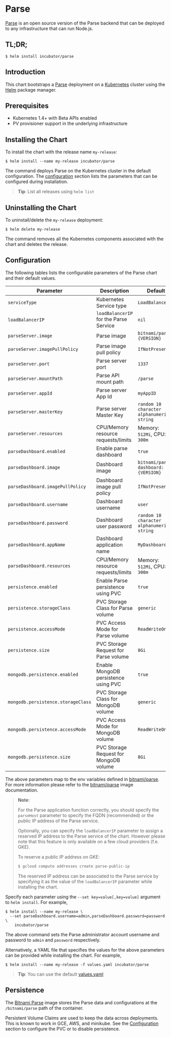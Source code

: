 # Parse

[Parse](https://parse.com/) is an open source version of the Parse backend that can be deployed to any infrastructure that can run Node.js.

## TL;DR;

```console
$ helm install incubator/parse
```

## Introduction

This chart bootstraps a [Parse](https://github.com/bitnami/bitnami-docker-parse) deployment on a [Kubernetes](http://kubernetes.io) cluster using the [Helm](https://helm.sh) package manager.

## Prerequisites

- Kubernetes 1.4+ with Beta APIs enabled
- PV provisioner support in the underlying infrastructure

## Installing the Chart

To install the chart with the release name `my-release`:

```console
$ helm install --name my-release incubator/parse
```

The command deploys Parse on the Kubernetes cluster in the default configuration. The [configuration](#configuration) section lists the parameters that can be configured during installation.

> **Tip**: List all releases using `helm list`

## Uninstalling the Chart

To uninstall/delete the `my-release` deployment:

```console
$ helm delete my-release
```

The command removes all the Kubernetes components associated with the chart and deletes the release.

## Configuration

The following tables lists the configurable parameters of the Parse chart and their default values.

|             Parameter              |              Description               |                  Default                  |
|------------------------------------|----------------------------------------|-------------------------------------------|
| `serviceType`                      | Kubernetes Service type                | `LoadBalancer`                            |
| `loadBalancerIP`                   | `loadBalancerIP` for the Parse Service | `nil`                                     |
| `parseServer.image`                | Parse image                            | `bitnami/parse:{VERSION}`                 |
| `parseServer.imagePullPolicy`      | Parse image pull policy                | `IfNotPresent`                            |
| `parseServer.port`                 | Parse server port                      | `1337`                                    |
| `parseServer.mountPath`            | Parse API mount path                   | `/parse`                                  |
| `parseServer.appId`                | Parse server App Id                    | `myAppID`                                 |
| `parseServer.masterKey`            | Parse server Master Key                | `random 10 character alphanumeric string` |
| `parseServer.resources`            | CPU/Memory resource requests/limits    | Memory: `512Mi`, CPU: `300m`              |
| `parseDashboard.enabled`           | Enable parse dashboard                 | `true`                                    |
| `parseDashboard.image`             | Dashboard image                        | `bitnami/parse-dashboard:{VERSION}`       |
| `parseDashboard.imagePullPolicy`   | Dashboard image pull policy            | `IfNotPresent`                            |
| `parseDashboard.username`          | Dashboard username                     | `user`                                    |
| `parseDashboard.password`          | Dashboard user password                | `random 10 character alphanumeric string` |
| `parseDashboard.appName`           | Dashboard application name             | `MyDashboard`                             |
| `parseDashboard.resources`         | CPU/Memory resource requests/limits    | Memory: `512Mi`, CPU: `300m`              |
| `persistence.enabled`              | Enable Parse persistence using PVC     | `true`                                    |
| `persistence.storageClass`         | PVC Storage Class for Parse volume     | `generic`                                 |
| `persistence.accessMode`           | PVC Access Mode for Parse volume       | `ReadWriteOnce`                           |
| `persistence.size`                 | PVC Storage Request for Parse volume   | `8Gi`                                     |
| `mongodb.persistence.enabled`      | Enable MongoDB persistence using PVC   | `true`                                    |
| `mongodb.persistence.storageClass` | PVC Storage Class for MongoDB volume   | `generic`                                 |
| `mongodb.persistence.accessMode`   | PVC Access Mode for MongoDB volume     | `ReadWriteOnce`                           |
| `mongodb.persistence.size`         | PVC Storage Request for MongoDB volume | `8Gi`                                     |

The above parameters map to the env variables defined in [bitnami/parse](http://github.com/bitnami/bitnami-docker-parse). For more information please refer to the [bitnami/parse](http://github.com/bitnami/bitnami-docker-parse) image documentation.

> **Note**:
>
> For the Parse application function correctly, you should specify the `parseHost` parameter to specify the FQDN (recommended) or the public IP address of the Parse service.
>
> Optionally, you can specify the `loadBalancerIP` parameter to assign a reserved IP address to the Parse service of the chart. However please note that this feature is only available on a few cloud providers (f.e. GKE).
>
> To reserve a public IP address on GKE:
>
> ```bash
> $ gcloud compute addresses create parse-public-ip
> ```
>
> The reserved IP address can be associated to the Parse service by specifying it as the value of the `loadBalancerIP` parameter while installing the chart.

Specify each parameter using the `--set key=value[,key=value]` argument to `helm install`. For example,

```console
$ helm install --name my-release \
  --set parseDashboard.username=admin,parseDashboard.password=password \
    incubator/parse
```

The above command sets the Parse administrator account username and password to `admin` and `password` respectively.

Alternatively, a YAML file that specifies the values for the above parameters can be provided while installing the chart. For example,

```console
$ helm install --name my-release -f values.yaml incubator/parse
```

> **Tip**: You can use the default [values.yaml](values.yaml)

## Persistence

The [Bitnami Parse](https://github.com/bitnami/bitnami-docker-parse) image stores the Parse data and configurations at the `/bitnami/parse` path of the container.

Persistent Volume Claims are used to keep the data across deployments. This is known to work in GCE, AWS, and minikube.
See the [Configuration](#configuration) section to configure the PVC or to disable persistence.
